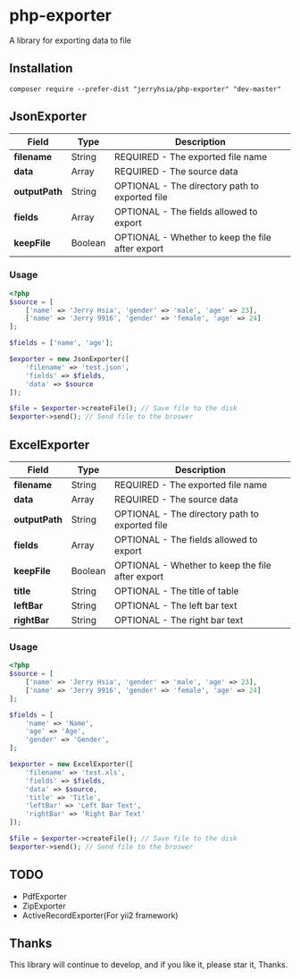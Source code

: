 # php-exporter
A library for exporting data to file

## Installation

`composer require --prefer-dist "jerryhsia/php-exporter" "dev-master"`

## JsonExporter

Field|Type|Description
-----------|----------|---------------
**filename**|String|REQUIRED - The exported file name
**data**|Array|REQUIRED - The source data
**outputPath**|String|OPTIONAL - The directory path to exported file
**fields**|Array|OPTIONAL - The fields allowed to export
**keepFile**|Boolean|OPTIONAL - Whether to keep the file after export

### Usage

```php
<?php
$source = [
    ['name' => 'Jerry Hsia', 'gender' => 'male', 'age' => 23],
    ['name' => 'Jerry 9916', 'gender' => 'female', 'age' => 24]
];

$fields = ['name', 'age'];

$exporter = new JsonExporter([
    'filename' => 'test.json',
    'fields' => $fields,
    'data' => $source
]);

$file = $exporter->createFile(); // Save file to the disk
$exporter->send(); // Send file to the broswer
```

## ExcelExporter

Field|Type|Description
-----------|----------|---------------
**filename**|String|REQUIRED - The exported file name
**data**|Array|REQUIRED - The source data
**outputPath**|String|OPTIONAL - The directory path to exported file
**fields**|Array|OPTIONAL - The fields allowed to export
**keepFile**|Boolean|OPTIONAL - Whether to keep the file after export
**title**|String|OPTIONAL - The title of table
**leftBar**|String|OPTIONAL - The left bar text
**rightBar**|String|OPTIONAL - The right bar text

### Usage

```php
<?php
$source = [
    ['name' => 'Jerry Hsia', 'gender' => 'male', 'age' => 23],
    ['name' => 'Jerry 9916', 'gender' => 'female', 'age' => 24]
];

$fields = [
    'name' => 'Name',
    'age' => 'Age',
    'gender' => 'Gender',
];

$exporter = new ExcelExporter([
    'filename' => 'test.xls',
    'fields' => $fields,
    'data' => $source,
    'title' => 'Title',
    'leftBar' => 'Left Bar Text',
    'rightBar' => 'Right Bar Text'
]);

$file = $exporter->createFile(); // Save file to the disk
$exporter->send(); // Send file to the broswer
```

## TODO

- PdfExporter
- ZipExporter
- ActiveRecordExporter(For yii2 framework)

## Thanks

This library will continue to develop, and if you like it, please star it, Thanks.

